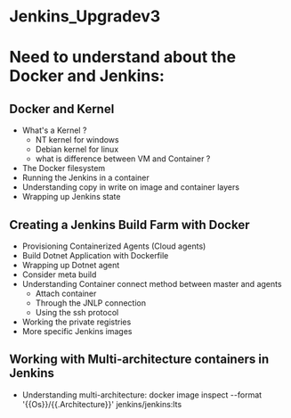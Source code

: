 # Jenkins_Upgradev3

# Need to understand about the Docker and Jenkins:
## Docker and Kernel
- What's a Kernel ?
  - NT kernel for windows
  - Debian kernel for linux
  - what is difference between VM and Container ?
- The Docker filesystem
- Running the Jenkins in a container
- Understanding copy in write on image and container layers
- Wrapping up Jenkins state
## Creating a Jenkins Build Farm with Docker 
- Provisioning Containerized Agents (Cloud agents)
- Build Dotnet Application with Dockerfile
- Wrapping up Dotnet agent
- Consider meta build
- Understanding Container connect method between master and agents
  - Attach container
  - Through the JNLP connection
  - Using the ssh protocol
- Working the private registries
- More specific Jenkins images
## Working with Multi-architecture containers in Jenkins
- Understanding multi-architecture: docker image inspect --format '{{Os}}/{{.Architecture}}' jenkins/jenkins:lts
